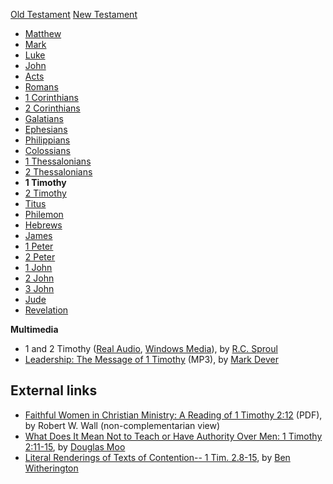 [Old Testament](Old_Testament "Old Testament")
[New Testament](New_Testament "New Testament")
-   [Matthew](Gospel_of_Matthew "Gospel of Matthew")
-   [Mark](Gospel_of_Mark "Gospel of Mark")
-   [Luke](Gospel_of_Luke "Gospel of Luke")
-   [John](Gospel_of_John "Gospel of John")
-   [Acts](Acts_of_the_Apostles "Acts of the Apostles")
-   [Romans](Epistle_to_the_Romans "Epistle to the Romans")
-   [1 Corinthians](First_Epistle_to_the_Corinthians "First Epistle to the Corinthians")
-   [2 Corinthians](Second_Epistle_to_the_Corinthians "Second Epistle to the Corinthians")
-   [Galatians](Epistle_to_the_Galatians "Epistle to the Galatians")
-   [Ephesians](Epistle_to_the_Ephesians "Epistle to the Ephesians")
-   [Philippians](Epistle_to_the_Philippians "Epistle to the Philippians")
-   [Colossians](Epistle_to_the_Colossians "Epistle to the Colossians")
-   [1 Thessalonians](First_Epistle_to_the_Thessalonians "First Epistle to the Thessalonians")
-   [2 Thessalonians](Second_Epistle_to_the_Thessalonians "Second Epistle to the Thessalonians")
-   **1 Timothy**
-   [2 Timothy](Second_Epistle_to_Timothy "Second Epistle to Timothy")
-   [Titus](Epistle_to_Titus "Epistle to Titus")
-   [Philemon](Epistle_to_Philemon "Epistle to Philemon")
-   [Hebrews](Epistle_to_the_Hebrews "Epistle to the Hebrews")
-   [James](Epistle_of_James "Epistle of James")
-   [1 Peter](First_Epistle_of_Peter "First Epistle of Peter")
-   [2 Peter](Second_Epistle_of_Peter "Second Epistle of Peter")
-   [1 John](First_Epistle_of_John "First Epistle of John")
-   [2 John](Second_Epistle_of_John "Second Epistle of John")
-   [3 John](Third_Epistle_of_John "Third Epistle of John")
-   [Jude](Epistle_of_Jude "Epistle of Jude")
-   [Revelation](Book_of_Revelation "Book of Revelation")

**Multimedia**

-   1 and 2 Timothy
    ([Real Audio](http://broadcast.ligonier.org/playlists/rym20051022.m3u),
    [Windows Media](http://broadcast.ligonier.org/playlists/rym20051022.asx)),
    by [R.C. Sproul](R.C._Sproul "R.C. Sproul")
-   [Leadership: The Message of 1 Timothy](http://dl.salemweb.net/?mg=6A9BAFB3-D83B-4BE8-A5AF-F5CBF0720088)
    (MP3), by [Mark Dever](Mark_Dever "Mark Dever")

## External links

-   [Faithful Women in Christian Ministry: A Reading of 1 Timothy 2:12](http://www.spu.edu/depts/theology/lectures/WallPresentation.pdf)
    <span class="label">(PDF)</span>, by Robert W. Wall (non-complementarian view)
-   [What Does It Mean Not to Teach or Have Authority Over Men: 1 Timothy 2:11-15](http://www.bible.org/page.asp?page_id=2829),
    by [Douglas Moo](Douglas_Moo "Douglas Moo")
-   [Literal Renderings of Texts of Contention-- 1 Tim. 2.8-15](http://benwitherington.blogspot.com/2006/02/literal-renderings-of-texts-of.html),
    by [Ben Witherington](Ben_Witherington "Ben Witherington")

